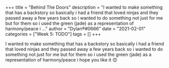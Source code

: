 +++
title = "Behind The Doors"
description = "I wanted to make something that has a backstory so basically i had a friend that loved ninjas and they passed away a few years back so i wanted to do something not just for me but for them so i used the green (jade) as a representation of harmony/peace i ..."
author = "Dylan®#0666"
date = "2021-02-01"
categories = ["Week 5: TODO"]
tags = []
+++

I wanted to make something that has a backstory so basically i had a friend that loved ninjas and they passed away a few years back so i wanted to do something not just for me but for them so i used the green (jade) as a representation of harmony/peace i hope you like it 😊
